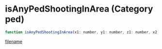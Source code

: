 # isAnyPedShootingInArea (Category ped)

```js
function isAnyPedShootingInArea(x1: number, y1: number, z1: number, x2: number, y2: number, z2: number, p6: boolean, p7: boolean): boolean
```

[filename](isAnyPedShootingInArea_m.md ':include')